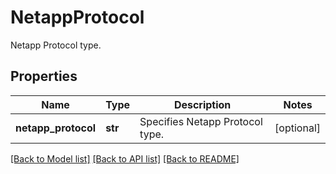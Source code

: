 # NetappProtocol

Netapp Protocol type.

## Properties
Name | Type | Description | Notes
------------ | ------------- | ------------- | -------------
**netapp_protocol** | **str** | Specifies Netapp Protocol type. | [optional] 

[[Back to Model list]](../README.md#documentation-for-models) [[Back to API list]](../README.md#documentation-for-api-endpoints) [[Back to README]](../README.md)


